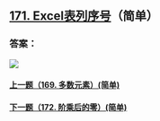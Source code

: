 ## [171. Excel表列序号](https://leetcode-cn.com/problems/excel-sheet-column-number/)（简单）





### 答案：



![](https://img-blog.csdnimg.cn/20200807155236311.png)

#### [上一题（169. 多数元素）(简单)](https://github.com/sdwwld/leetCode/blob/master/src/main/java/com/wld/java/leetcode/leetCode0169.md)

#### [下一题（172. 阶乘后的零）(简单)](https://github.com/sdwwld/leetCode/blob/master/src/main/java/com/wld/java/leetcode/leetCode0172.md)